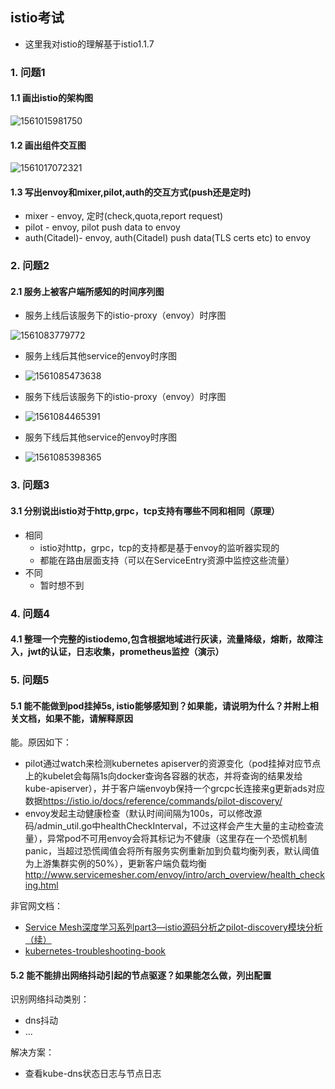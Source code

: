 ## istio考试

- 这里我对istio的理解基于istio1.1.7

### 1. 问题1

#### 1.1 画出istio的架构图

![1561015981750](C:\Users\Asus\AppData\Roaming\Typora\typora-user-images\1561015981750.png)

#### 1.2 画出组件交互图

![1561017072321](C:\Users\Asus\AppData\Roaming\Typora\typora-user-images\1561017072321.png)

#### 1.3 写出envoy和mixer,pilot,auth的交互方式(push还是定时)

- mixer - envoy, 定时(check,quota,report request)
- pilot - envoy, pilot push data to envoy
- auth(Citadel)- envoy, auth(Citadel) push data(TLS certs etc) to envoy



### 2. 问题2

#### 2.1 服务上被客户端所感知的时间序列图

- 服务上线后该服务下的istio-proxy（envoy）时序图

![1561083779772](C:\Users\Asus\AppData\Roaming\Typora\typora-user-images\1561083779772.png)

- 服务上线后其他service的envoy时序图
- ![1561085473638](C:\Users\Asus\AppData\Roaming\Typora\typora-user-images\1561085473638.png)

- 服务下线后该服务下的istio-proxy（envoy）时序图
- ![1561084465391](C:\Users\Asus\AppData\Roaming\Typora\typora-user-images\1561084465391.png)
- 服务下线后其他service的envoy时序图
- ![1561085398365](C:\Users\Asus\AppData\Roaming\Typora\typora-user-images\1561085398365.png)

### 3. 问题3

#### 3.1 分别说出istio对于http,grpc，tcp支持有哪些不同和相同（原理）

- 相同
  - istio对http，grpc，tcp的支持都是基于envoy的监听器实现的
  - 都能在路由层面支持（可以在ServiceEntry资源中监控这些流量）
- 不同
  - 暂时想不到

### 4. 问题4

#### 4.1  整理一个完整的istiodemo,包含根据地域进行灰读，流量降级，熔断，故障注入，jwt的认证，日志收集，prometheus监控（演示） 



### 5. 问题5

#### 5.1 能不能做到pod挂掉5s, istio能够感知到？如果能，请说明为什么？并附上相关文档，如果不能，请解释原因

能。原因如下：

- pilot通过watch来检测kubernetes apiserver的资源变化（pod挂掉对应节点上的kubelet会每隔1s向docker查询各容器的状态，并将查询的结果发给kube-apiserver），并于客户端envoyb保持一个grcpc长连接来g更新ads对应数据<https://istio.io/docs/reference/commands/pilot-discovery/>
- envoy发起主动健康检查（默认时间间隔为100s，可以修改源码/admin_util.go中healthCheckInterval，不过这样会产生大量的主动检查流量），异常pod不可用envoy会将其标记为不健康（这里存在一个恐慌机制panic，当超过恐慌阈值会将所有服务实例重新加到负载均衡列表，默认阈值为上游集群实例的50%），更新客户端负载均衡 <http://www.servicemesher.com/envoy/intro/arch_overview/health_checking.html>

非官网文档：

- [Service Mesh深度学习系列part3—istio源码分析之pilot-discovery模块分析（续）](http://www.sel.zju.edu.cn/?p=761)
- [kubernetes-troubleshooting-book](https://github.com/opsnull/kubernetes-troubleshooting-book/blob/master/%E6%8E%92%E9%94%99%E6%8C%87%E5%8D%97-Pod.md)

#### 5.2  能不能排出网络抖动引起的节点驱逐？如果能怎么做，列出配置 

识别网络抖动类别：

- dns抖动
- ...

解决方案：

- 查看kube-dns状态日志与节点日志